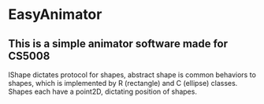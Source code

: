 # EasyAnimator
## This is a simple animator software made for CS5008

IShape dictates protocol for shapes, abstract shape is common behaviors to shapes, which is implemented by R (rectangle) and C (ellipse) classes. Shapes each have a point2D, dictating position of shapes.
